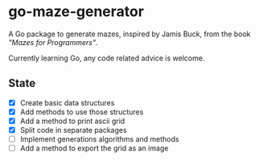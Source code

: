 # go-maze-generator

A Go package to generate mazes, inspired by Jamis Buck, from the book *"Mazes for Programmers"*.

Currently learning Go, any code related advice is welcome.

## State
- [x] Create basic data structures
- [x] Add methods to use those structures
- [x] Add a method to print ascii grid
- [x] Split code in separate packages
- [ ] Implement generations algorithms and methods
- [ ] Add a method to export the grid as an image
